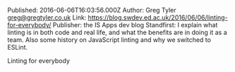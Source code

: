 Published: 2016-06-06T16:03:56.000Z
Author: Greg Tyler <greg@gregtyler.co.uk>
Link: https://blog.swdev.ed.ac.uk/2016/06/06/linting-for-everybody/
Publisher: the IS Apps dev blog
Standfirst: I explain what linting is in both code and real life, and what the benefits are in doing it as a team. Also some history on JavaScript linting and why we switched to ESLint.

Linting for everybody
